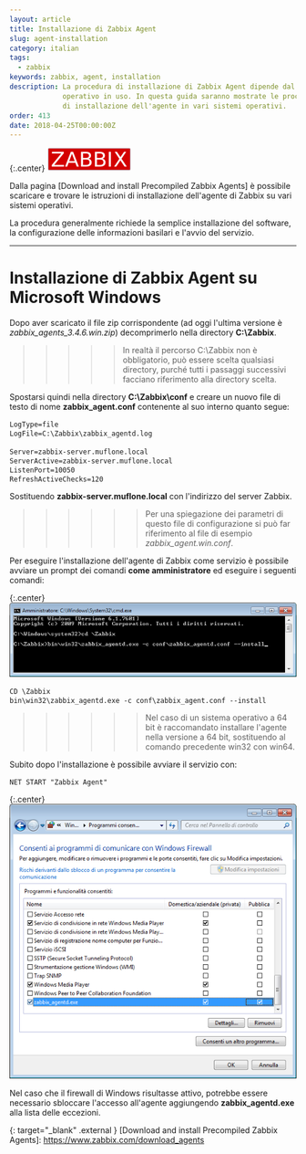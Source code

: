 ```yaml
---
layout: article
title: Installazione di Zabbix Agent
slug: agent-installation
category: italian
tags:
  - zabbix
keywords: zabbix, agent, installation
description: La procedura di installazione di Zabbix Agent dipende dal sistema
             operativo in uso. In questa guida saranno mostrate le procedure
             di installazione dell'agente in vari sistemi operativi.
order: 413
date: 2018-04-25T00:00:00Z
---
```


{:.center}
![Zabbix logo](/resources/articles/zabbix/logo.png)

Dalla pagina [Download and install Precompiled Zabbix Agents] è possibile
scaricare e trovare le istruzioni di installazione dell'agente di Zabbix su
vari sistemi operativi.

La procedura generalmente richiede la semplice installazione del software, la
configurazione delle informazioni basilari e l'avvio del servizio.

----
# Installazione di Zabbix Agent su Microsoft Windows

Dopo aver scaricato il file zip corrispondente (ad oggi l'ultima versione è
*zabbix_agents_3.4.6.win.zip*) decomprimerlo nella directory **C:\Zabbix**.

>>>>> In realtà il percorso C:\Zabbix non è obbligatorio, può essere scelta
qualsiasi directory, purché tutti i passaggi successivi facciano riferimento
alla directory scelta.

Spostarsi quindi nella directory **C:\Zabbix\conf** e creare un nuovo file di
testo di nome **zabbix_agent.conf** contenente al suo interno quanto segue:

    LogType=file
    LogFile=C:\Zabbix\zabbix_agentd.log

    Server=zabbix-server.muflone.local
    ServerActive=zabbix-server.muflone.local
    ListenPort=10050
    RefreshActiveChecks=120

Sostituendo **zabbix-server.muflone.local** con l'indirizzo del server Zabbix.


>>>>>> Per una spiegazione dei parametri di questo file di configurazione si può
far riferimento al file di esempio *zabbix_agent.win.conf*.

Per eseguire l'installazione dell'agente di Zabbix come servizio è possibile
avviare un prompt dei comandi **come amministratore** ed eseguire i seguenti
comandi:

{:.center}
![Agent installation](/resources/articles/zabbix/agent-installation/windows-installation.png)

    CD \Zabbix
    bin\win32\zabbix_agentd.exe -c conf\zabbix_agent.conf --install

>>>>>> Nel caso di un sistema operativo a 64 bit è raccomandato installare
l'agente nella versione a 64 bit, sostituendo al comando precedente win32 con
win64.

Subito dopo l'installazione è possibile avviare il servizio con:

    NET START "Zabbix Agent"

{:.center}
![Windows firewall](/resources/articles/zabbix/agent-installation/windows-firewall.png)

Nel caso che il firewall di Windows risultasse attivo, potrebbe essere necessario
sbloccare l'accesso all'agente aggiungendo **zabbix_agentd.exe** alla lista
delle eccezioni.

{: target="_blank" .external }
[Download and install Precompiled Zabbix Agents]: https://www.zabbix.com/download_agents
